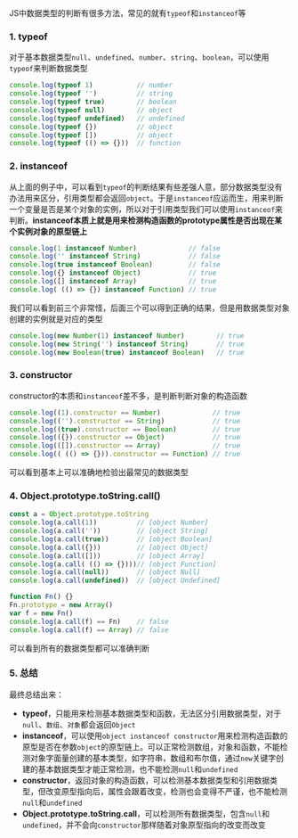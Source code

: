 <!-- ---
title: JS基础系列之数据类型判断
date: 2022-10-26
tags: JavaScript
set: BaseJS
--- -->

JS中数据类型的判断有很多方法，常见的就有`typeof`和`instanceof`等

### 1. typeof

对于基本数据类型`null`、`undefined`、`number`、`string`、`boolean`，可以使用`typeof`来判断数据类型

```javascript
console.log(typeof 1)           // number
console.log(typeof '')          // string
console.log(typeof true)        // boolean
console.log(typeof null)        // object
console.log(typeof undefined)   // undefined
console.log(typeof {})          // object
console.log(typeof [])          // object
console.log(typeof (() => {}))  // function
```

### 2. instanceof

从上面的例子中，可以看到`typeof`的判断结果有些差强人意，部分数据类型没有办法用来区分，引用类型都会返回`object`。于是`instanceof`应运而生，用来判断一个变量是否是某个对象的实例，所以对于引用类型我们可以使用`instanceof`来判断。**instanceof本质上就是用来检测构造函数的prototype属性是否出现在某个实例对象的原型链上**

```javascript
console.log(1 instanceof Number)             // false
console.log('' instanceof String)            // false
console.log(true instanceof Boolean)         // false
console.log({} instanceof Object)            // true
console.log([] instanceof Array)             // true
console.log( (() => {}) instanceof Function) // true
```

我们可以看到前三个非常怪，后面三个可以得到正确的结果，但是用数据类型对象创建的实例就是对应的类型

```javascript
console.log(new Number(1) instanceof Number)        // true
console.log(new String('') instanceof String)       // true
console.log(new Boolean(true) instanceof Boolean)   // true
```

### 3. constructor

constructor的本质和`instanceof`差不多，是判断判断对象的构造函数
```javascript
console.log((1).constructor == Number)             // true
console.log(('').constructor == String)            // true
console.log((true).constructor == Boolean)         // true
console.log(({}).constructor == Object)            // true
console.log(([]).constructor == Array)             // true
console.log(( (() => {})).constructor == Function) // true
```

可以看到基本上可以准确地检验出最常见的数据类型

### 4. Object.prototype.toString.call()

```javascript
const a = Object.prototype.toString
console.log(a.call(1))          // [object Number]         
console.log(a.call(''))         // [object String]
console.log(a.call(true))       // [object Boolean]
console.log(a.call({}))         // [object Object]
console.log(a.call([]))         // [object Array]
console.log(a.call( (() => {})))// [object Function]
console.log(a.call(null))       // [object Null]
console.log(a.call(undefined))  // [object Undefined]

function Fn() {}
Fn.prototype = new Array()
var f = new Fn()
console.log(a.call(f) == Fn)    // false
console.log(a.call(f) == Array) // false
```
可以看到所有的数据类型都可以准确判断

### 5. 总结

最终总结出来：

* **typeof**，只能用来检测基本数据类型和函数，无法区分引用数据类型，对于`null`、`数组`、`对象`都会返回`Object`
* **instanceof**，可以使用`object instanceof constructor`用来检测构造函数的原型是否在参数`object`的原型链上。可以正常检测数组，对象和函数，不能检测对象字面量创建的基本类型，如字符串，数组和布尔值，通过`new`关键字创建的基本数据类型才能正常检测，也不能检测`null`和`undefined`
* **constructor**，返回对象的构造函数，可以检测基本数据类型和引用数据类型，但改变原型指向后，属性会跟着改变，检测也会变得不严谨，也不能检测`null`和`undefined`
* **Object.prototype.toString.call**，可以检测所有数据类型，包含`null`和`undefined`，并不会向`constructor`那样随着对象原型指向的改变而改变